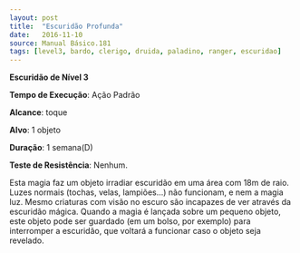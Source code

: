 ```yaml
---
layout: post
title:  "Escuridão Profunda"
date:   2016-11-10
source: Manual Básico.181
tags: [level3, bardo, clerigo, druida, paladino, ranger, escuridao]
---
```


**Escuridão de Nível 3**

**Tempo de Execução**: Ação Padrão

**Alcance**: toque

**Alvo**: 1 objeto

**Duração**: 1 semana(D)

**Teste de Resistência**: Nenhum.

Esta magia faz um objeto irradiar escuridão em uma área com 18m de raio. 
Luzes normais (tochas, velas, lampiões...) não funcionam, e nem a magia luz. Mesmo criaturas com visão no escuro são incapazes de ver através da escuridão mágica.
Quando a magia é lançada sobre um pequeno objeto, este objeto pode ser guardado (em um bolso, por exemplo) para interromper a escuridão, que voltará a funcionar caso o objeto seja revelado.
